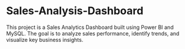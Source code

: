 # Sales-Analysis-Dashboard
This project is a Sales Analytics Dashboard built using Power BI and MySQL. The goal is to analyze sales performance, identify trends, and visualize key business insights.
